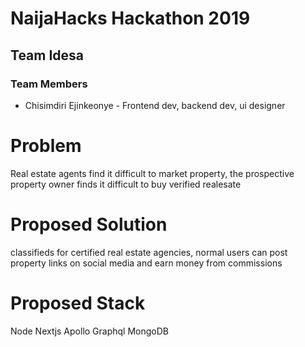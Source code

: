 # NaijaHacks Hackathon 2019

## Team Idesa

### Team Members

- Chisimdiri Ejinkeonye - Frontend dev, backend dev, ui designer


# Problem
Real estate agents find it difficult to market property, the prospective property owner finds it difficult to buy verified realesate


# Proposed Solution
classifieds for certified real estate agencies, normal users can post property links on social media and earn money from commissions


# Proposed Stack

Node 
Nextjs 
Apollo Graphql 
MongoDB






